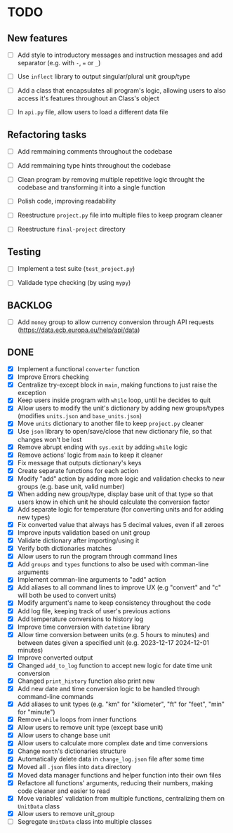 # TODO


## New features
- [ ] Add style to introductory messages and instruction messages and add separator (e.g. with `-`, `=` or `_`)
- [ ] Use `inflect` library to output singular/plural unit group/type
- [ ] Add a class that encapsulates all program's logic, allowing users to also access it's features throughout an Class's object
- [ ] In `api.py` file, allow users to load a different data file


## Refactoring tasks
- [ ] Add remmaining comments throughout the codebase
- [ ] Add remmaining type hints throughout the codebase
- [ ] Clean program by removing multiple repetitive logic throught the codebase and transforming it into a single function
- [ ] Polish code, improving readability
- [ ] Reestructure `project.py` file into multiple files to keep program cleaner
- [ ] Reestructure `final-project` directory


## Testing
- [ ] Implement a test suite (`test_project.py`)
- [ ] Validade type checking (by using `mypy`)


## BACKLOG
- [ ] Add `money` group to allow currency conversion through API requests (https://data.ecb.europa.eu/help/api/data)


## DONE
- [x] Implement a functional `converter` function
- [x] Improve Errors checking
- [x] Centralize try-except block in `main`, making functions to just raise the exception
- [x] Keep users inside program with `while` loop, until he decides to quit
- [x] Allow users to modify the unit's dictionary by adding new groups/types (modifies `units.json` and `base_units.json`)
- [x] Move `units` dictionary to another file to keep `project.py` cleaner
- [x] Use `json` library to open/save/close that new dictionary file, so that changes won't be lost
- [x] Remove abrupt ending with `sys.exit` by adding `while` logic
- [x] Remove actions' logic from `main` to keep it cleaner
- [x] Fix message that outputs dictionary's keys
- [x] Create separate functions for each action
- [x] Modify "add" action by adding more logic and validation checks to new groups (e.g. base unit, valid number)
- [x] When adding new group/type, display base unit of that type so that users know in ehich unit he should calculate the conversion factor
- [x] Add separate logic for temperature (for converting units and for adding new types)
- [x] Fix converted value that always has 5 decimal values, even if all zeroes
- [x] Improve inputs validation based on unit group
- [x] Validate dictionary after importing/using it
- [x] Verify both dictionaries matches
- [x] Allow users to run the program through command lines
- [x] Add `groups` and `types` functions to also be used with comman-line arguments
- [x] Implement comman-line arguments to "add" action
- [x] Add aliases to all command lines to improve UX (e.g "convert" and "c" will both be used to convert units)
- [x] Modify argument's name to keep consistency throughout the code
- [x] Add log file, keeping track of user's previous actions
- [x] Add temperature conversions to history log
- [x] Improve time conversion with `datetime` library
- [x] Allow time conversion between units (e.g. 5 hours to minutes) and between dates given a specified unit (e.g. 2023-12-17 2024-12-01 minutes)
- [x] Improve converted output
- [x] Changed `add_to_log` function to accept new logic for date time unit conversion
- [x] Changed `print_history` function also print new
- [x] Add new date and time conversion logic to be handled through command-line commands
- [x] Add aliases to unit types (e.g. "km" for "kilometer", "ft" for "feet", "min" for "minute")
- [x] Remove `while` loops from inner functions
- [x] Allow users to remove unit type (except base unit)
- [x] Allow users to change base unit
- [x] Allow users to calculate more complex date and time conversions
- [x] Change `month`'s dictionaries structure
- [x] Automatically delete data in `change_log.json` file after some time
- [x] Moved all `.json` files into `data` directory 
- [x] Moved data manager functions and helper function into their own files
- [x] Refactore all functions' arguments, reducing their numbers, making code cleaner and easier to read
- [x] Move variables' validation from multiple functions, centralizing them on `UnitData` class
- [x] Allow users to remove unit_group
- [ ] Segregate `UnitData` class into multiple classes